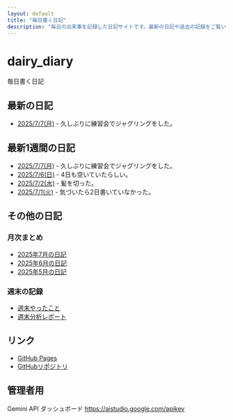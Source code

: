 ```yaml
---
layout: default
title: "毎日書く日記"
description: "毎日の出来事を記録した日記サイトです。最新の日記や過去の記録をご覧いただけます。"
---
```


# dairy_diary

毎日書く日記

## 最新の日記

- [2025/7/7(月)](diary/2025/07/20250707.md) - 久しぶりに練習会でジャグリングをした。

## 最新1週間の日記

- [2025/7/7(月)](diary/2025/07/20250707.md) - 久しぶりに練習会でジャグリングをした。
- [2025/7/6(日)](diary/2025/07/20250706.md) - 4日も空いていたらしい。
- [2025/7/2(水)](diary/2025/07/20250702.md) - 髪を切った。
- [2025/7/1(火)](diary/2025/07/20250701.md) - 気づいたら2日書いていなかった。

## その他の日記

### 月次まとめ

- [2025年7月の日記](diary/2025/monthly/202507.md)
- [2025年6月の日記](diary/2025/monthly/202506.md)
- [2025年5月の日記](diary/2025/monthly/202505.md)

### 週末の記録

- [週末やったこと](diary/2025/weekend/weekend_diary.md)
- [週末分析レポート](diary/2025/weekend/analysis_report.md)

## リンク

- [GitHub Pages](https://hika-pan.github.io/daily_diary/)
- [GitHubリポジトリ](https://github.com/hika-pan/daily_diary)

## 管理者用

Gemini API ダッシュボード <https://aistudio.google.com/apikey>
